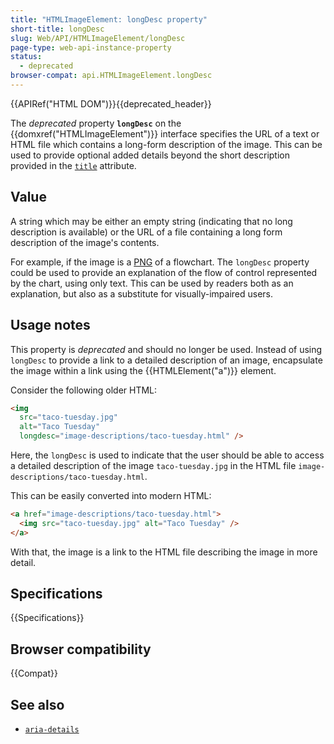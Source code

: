 ```yaml
---
title: "HTMLImageElement: longDesc property"
short-title: longDesc
slug: Web/API/HTMLImageElement/longDesc
page-type: web-api-instance-property
status:
  - deprecated
browser-compat: api.HTMLImageElement.longDesc
---
```


{{APIRef("HTML DOM")}}{{deprecated_header}}

The _deprecated_ property **`longDesc`** on
the {{domxref("HTMLImageElement")}} interface specifies the URL of a text or HTML file
which contains a long-form description of the image. This can be used to
provide optional added details beyond the short description provided in the
[`title`](/en-US/docs/Web/HTML/Global_attributes/title) attribute.

## Value

A string which may be either an empty string (indicating that no long
description is available) or the URL of a file containing a long form description of the
image's contents.

For example, if the image is a [PNG](/en-US/docs/Web/Media/Formats/Image_types#png_portable_network_graphics) of a flowchart.
The `longDesc` property could be used to provide an explanation of the flow
of control represented by the chart, using only text. This can be used by readers both
as an explanation, but also as a substitute for visually-impaired users.

## Usage notes

This property is _deprecated_ and should no longer be used. Instead of
using `longDesc` to provide a link to a detailed description of an image,
encapsulate the image within a link using the {{HTMLElement("a")}} element.

Consider the following older HTML:

```html
<img
  src="taco-tuesday.jpg"
  alt="Taco Tuesday"
  longdesc="image-descriptions/taco-tuesday.html" />
```

Here, the `longDesc` is used to indicate that the user should be able to
access a detailed description of the image `taco-tuesday.jpg` in the HTML
file `image-descriptions/taco-tuesday.html`.

This can be easily converted into modern HTML:

```html
<a href="image-descriptions/taco-tuesday.html">
  <img src="taco-tuesday.jpg" alt="Taco Tuesday" />
</a>
```

With that, the image is a link to the HTML file describing the image in more detail.

## Specifications

{{Specifications}}

## Browser compatibility

{{Compat}}

## See also

- [`aria-details`](/en-US/docs/Web/Accessibility/ARIA/Attributes/aria-details)
